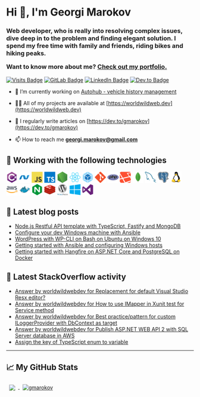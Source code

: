 <h1 align="left">
    Hi 👋, I'm Georgi Marokov
</h1>  
<h3 align="left">
    Web developer, who is really into resolving complex issues, dive deep in to the problem and finding elegant solution. I spend my free time with family and friends, riding bikes and hiking peaks.
    
Want to know more about me? [Check out my portfolio.](https://worldwildweb.dev)

</h3>  

[![Visits Badge](https://badges.pufler.dev/visits/gmarokov/gmarokov)](https://worldwildweb.dev)
[![GitLab Badge](https://img.shields.io/badge/GitLab-Profile-orange?logo=gitlab&style=flat)](https://gitlab.com/gmarokov)
[![LinkedIn Badge](https://img.shields.io/badge/LinkedIn-Profile-informational?style=flat&logo=linkedin&logoColor=white&color=0D76A8)](https://linkedin.com/in/georgi-marokov)
[![Dev.to Badge](https://img.shields.io/badge/Dev.to-Profile-blue?logo=dev.to&style=flat)](https://dev.to/gmarokov)
  
- 🔭 I’m currently working on [Autohub - vehicle history management](https://autohub.bg)  
  
- 👨‍💻 All of my projects are available at [https://worldwildweb.dev](https://worldwildweb.dev)  
  
- 📝 I regularly write articles on [https://dev.to/gmarokov](https://dev.to/gmarokov)  
  
- 📫 How to reach me **georgi.marokov@gmail.com** 

## 💼 Working with the following technologies</h3>
<p align="left">
    <img src="https://raw.githubusercontent.com/devicons/devicon/master/icons/csharp/csharp-original.svg" alt="csharp" width="30" height="30" /> 
    <img src="https://raw.githubusercontent.com/devicons/devicon/master/icons/dot-net/dot-net-original.svg" alt="dotnet" width="30" height="30" /> 
    <img src="https://raw.githubusercontent.com/devicons/devicon/master/icons/javascript/javascript-original.svg" alt="javascript" width="30" height="30" />
    <img src="https://raw.githubusercontent.com/devicons/devicon/master/icons/typescript/typescript-original.svg" alt="typescript" width="30" height="30" /> 
    <img src="https://raw.githubusercontent.com/devicons/devicon/master/icons/nodejs/nodejs-original.svg" alt="nodejs" width="30" height="30" /> 
    <img src="https://raw.githubusercontent.com/devicons/devicon/master/icons/react/react-original.svg" alt="react" width="30" height="30" /> 
    <img src="https://raw.githubusercontent.com/devicons/devicon/master/icons/webpack/webpack-original.svg" alt="webpack" width="30" height="30" />
    <img src="https://raw.githubusercontent.com/devicons/devicon/master/icons/git/git-original.svg" alt="git" width="30" height="30" />
    <img src="https://raw.githubusercontent.com/devicons/devicon/master/icons/php/php-original.svg" alt="php" width="30" height="30" /> 
    <img src="https://raw.githubusercontent.com/devicons/devicon/master/icons/laravel/laravel-plain.svg" alt="laravel" width="30" height="30" /> 
    <img src="https://raw.githubusercontent.com/devicons/devicon/master/icons/mongodb/mongodb-original.svg" alt="mongodb" width="30" height="30" /> 
    <img src="https://raw.githubusercontent.com/devicons/devicon/master/icons/mysql/mysql-original.svg" alt="mysql" width="30" height="30" /> 
    <img src="https://raw.githubusercontent.com/devicons/devicon/master/icons/postgresql/postgresql-original.svg" alt="postgresql" width="30" height="30" /> 
    <img src="https://raw.githubusercontent.com/devicons/devicon/master/icons/linux/linux-original.svg" alt="linux" width="30" height="30" /> 
    <img src="https://raw.githubusercontent.com/devicons/devicon/master/icons/amazonwebservices/amazonwebservices-original.svg" alt="aws" width="30" height="30" /> 
    <img src="https://raw.githubusercontent.com/devicons/devicon/master/icons/docker/docker-original.svg" alt="docker" width="30" height="30" /> 
    <img src="https://raw.githubusercontent.com/devicons/devicon/master/icons/nginx/nginx-original.svg" alt="nginx" width="30" height="30" />
    <img src="https://raw.githubusercontent.com/devicons/devicon/master/icons/redis/redis-original.svg" alt="redis" width="30" height="30" />
    <img src="https://raw.githubusercontent.com/devicons/devicon/master/icons/wordpress/wordpress-original.svg" alt="wordpress" width="30" height="30" />                             <img src="https://raw.githubusercontent.com/devicons/devicon/master/icons/windows8/windows8-original.svg" alt="windows" width="30" height="30" />                               <img src="https://raw.githubusercontent.com/devicons/devicon/master/icons/visualstudio/visualstudio-plain.svg" alt="visualstudio" width="30" height="30" />                                    
</p>

## 📝 Latest blog posts
<!-- BLOG-POST-LIST:START -->
- [Node.js Restful API template with TypeScript, Fastify and MongoDB](https://dev.to/gmarokov/node-js-restful-api-template-with-typescript-fastify-and-mongodb-4ceo)
- [Configure your dev Windows machine with Ansible](https://dev.to/gmarokov/configure-your-dev-windows-machine-with-ansible-41aj)
- [WordPress with WP-CLI on Bash on Ubuntu on Windows 10](https://dev.to/gmarokov/wordpress-with-wp-cli-on-bash-on-ubuntu-on-windows-10-4dpg)
- [Getting started with Ansible and configuring Windows hosts](https://dev.to/gmarokov/getting-started-with-ansible-and-configuring-windows-hosts-20nd)
- [Getting started with Hangfire on ASP.NET Core and PostgreSQL on Docker](https://dev.to/gmarokov/getting-started-with-hangfire-on-asp-net-core-and-postgresql-on-docker-56ak)
<!-- BLOG-POST-LIST:END -->

## 📣 Latest StackOverflow activity
<!-- STACKOVERFLOW:START -->
- [Answer by worldwildwebdev for Replacement for default Visual Studio Resx editor?](https://stackoverflow.com/questions/2067635/replacement-for-default-visual-studio-resx-editor/64400047#64400047)
- [Answer by worldwildwebdev for How to use IMapper in Xunit test for Service method](https://stackoverflow.com/questions/63950084/how-to-use-imapper-in-xunit-test-for-service-method/63951931#63951931)
- [Answer by worldwildwebdev for Best practice/pattern for custom ILoggerProvider with DbContext as target](https://stackoverflow.com/questions/59956210/best-practice-pattern-for-custom-iloggerprovider-with-dbcontext-as-target/62835577#62835577)
- [Answer by worldwildwebdev for Publish ASP.NET WEB API 2 with SQL Server database in AWS](https://stackoverflow.com/questions/43583790/publish-asp-net-web-api-2-with-sql-server-database-in-aws/61032219#61032219)
- [Assign the key of TypeScript enum to variable](https://stackoverflow.com/questions/61031637/assign-the-key-of-typescript-enum-to-variable)
<!-- STACKOVERFLOW:END -->
 
 ---

## 📈 My GitHub Stats

<a href="https://github.com/gmarokov">
    <img align="center" style="margin:0.5rem" src="https://github-readme-stats.vercel.app/api/top-langs/?username=gmarokov&hide=html,css&title_color=ffffff&text_color=c9cacc&icon_color=4AB197&bg_color=1A2B34" />
 </a>
 <a href="https://github.com/gmarokov">
    <img align="center" style="margin:0.5rem" src="https://github-readme-stats.vercel.app/api?username=gmarokov&show_icons=true&hide=html,css&title_color=ffffff&text_color=c9cacc&icon_color=4AB197&bg_color=1A2B34" alt="gmarokov" /> 
</a>
